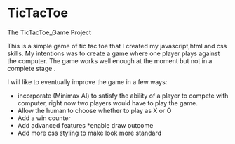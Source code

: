 # TicTacToe
The TicTacToe_Game Project

This is a simple game of tic tac toe that I created my javascript,html and css skills. My intentions was to create a game where one player plays against the computer. The game works well enough at the moment but not in a complete stage . 

I will like to eventually improve the game in a few ways:
* incorporate (Minimax AI) to satisfy the ability of a player to compete with computer, right now two players would have to play the game.
* Allow the human to choose whether to play as X or O
* Add a win counter
* Add advanced features 
*enable draw outcome 
* Add more css styling to make look more standard 
